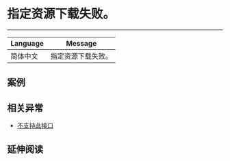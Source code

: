 
# 指定资源下载失败。

----

| Language | Message            |
|----------|--------------------|
| 简体中文 | 指定资源下载失败。 |

## 案例

## 相关异常

* [不支持此接口](does-not-support-this-interface.md)

## 延伸阅读
